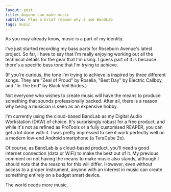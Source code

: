 ```yaml
---
layout: post
title: Anyone can make music
subtitle: Plus a brief reason why I use BandLab
tags: music
---
```


As you may already know, music is a part of my identity.

I've just started recording my bass parts for Roseburn Avenue's latest project. So far, I have to say that I'm really enjoying working out all the technical details for the gear that I'm using. I guess part of it is because there's a specific bass tone that I'm trying to achieve.

(If you're curious, the tone I'm trying to achieve is inspired by three different songs. They are "Zeal of Proud" by Roselia, "Best Day" by Electric Callboy, and "In The End" by Black Veil Brides.)

Not everyone who wishes to create music will have the means to produce something that sounds professionally backed. After all, there is a reason why being a musician is seen as an expensive hobby.

I'm currently using the cloud-based BandLab as my Digital Audio Workstation (DAW) of choice. It's surprisingly robust for a free product, and while it's not as refined as ProTools or a fully customised REAPER, you can get a lot done with it. I was pretty impressed to see it work perfectly well on a modern low-end Android smartphone (a TeraCube 2e).

Of course, as BandLab is a cloud-based product, you'll need a good internet connection (data or WiFi) to make the best out of it. My previous comment on not having the means to make music also stands, although I should note that the reasons for this will differ. However, even without access to a proper instrument, anyone with an interest in music can create something entirely on a budget smart device.

The world needs more music.
